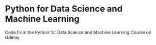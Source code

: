 # Python for Data Science and Machine Learning
Code from the Python for Data Science and Machine Learning Course on Udemy